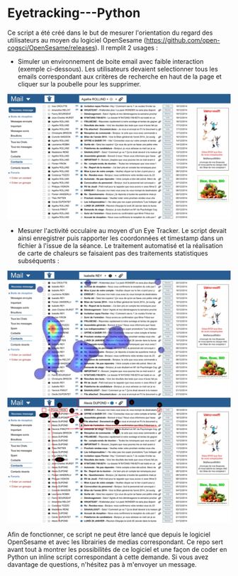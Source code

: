 # Eyetracking---Python

Ce script a été créé dans le but de mesurer l'orientation du regard des utilisateurs au moyen du logiciel OpenSesame (https://github.com/open-cogsci/OpenSesame/releases). Il remplit 2 usages : 

- Simuler un environnement de boite email avec faible interaction (exemple ci-dessous). Les utilisateurs devaient selectionner tous les emails correspondant aux critères de recherche en haut de la page et cliquer sur la poubelle pour les supprimer.

![boite_mail](/Boite_mail.jpg) 

- Mesurer l'activité occulaire au moyen d'un Eye Tracker. Le script devait ainsi enregistrer puis rapporter les coordonnées et timestamp dans un fichier à l'issue de la séance. Le traitement automatisé et la réalisation de carte de chaleurs se faisaient pas des traitements statistiques subséquents :

![heatmap](/Heatmap.png) 
![Regards](/Regards.png) 

Afin de fonctionner, ce script ne peut être lancé que depuis le logiciel OpenSesame et avec les librairies de medias correspondant. Ce repo sert avant tout à montrer les possibilités de ce logiciel et une façon de coder en Python un inline script correspondant à cette demande. Si vous avez davantage de questions, n'hésitez pas à m'envoyer un message.
